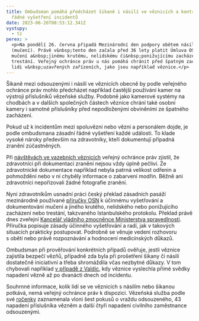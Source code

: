 ```yaml
---
title: Ombudsman pomáhá předcházet šikaně i násilí ve věznicích a kontroluje
  řádné vyšetření incidentů
date: 2023-06-26T08:53:12.341Z
vystupy:
  - tz
perex: >
  <p>Na pondělí 26. června připadá Mezinárodní den podpory obětem násilí
  (mučení). Právě v&nbsp;tento den začala před 36 lety platit Úmluva OSN proti
  mučení a&nbsp;jinému krutému, nelidskému či&nbsp;ponižujícímu zacházení nebo
  trestání. Veřejný ochránce práv u nás pomáhá chránit před špatným zacházením
  lidi v&nbsp;uzavřených zařízeních, jako jsou například věznice.</p>
---
```

<p>Šikaně mezi odsouzenými i násilí ve věznicích obecně by podle veřejného ochránce práv mohlo předcházet například častější používání kamer na výstroji příslušníků vězeňské služby. Podobně jako kamerové systémy na chodbách a v dalších společných částech věznice chrání také osobní kamery i samotné příslušníky před nepodloženými obviněními ze špatného zacházení.</p>

<p>Pokud už k incidentům mezi spoluvězni nebo vězni a personálem dojde, je podle ombudsmana zásadní řádné vyšetření každé události. To klade vysoké nároky především na zdravotníky, kteří dokumentují případná zranění zúčastněných.</p>

<p>Při&nbsp;<a href="https://www.ochrance.cz/uploads-import/ESO/Brozura%20vazebni%20veznice%2010-22%20online.pdf">návštěvách ve vazebních věznicích</a> veřejný ochránce práv zjistil, že zdravotníci při dokumentaci zranění nejsou vždy úplně pečliví. Ze zdravotnické dokumentace například nebyla patrná velikost odřenin a pohmoždění nebo v&nbsp;ní chyběly informace o zabarvení modřin. Běžně ani zdravotníci nepořizovali žádné fotografie zranění.</p>

<p>Nyní zdravotníkům usnadní práci český překlad zásadních pasáží mezinárodně používané <a href="https://justice.cz/documents/2509270/0/Istanbulsky%CC%81+protokol_pr%CC%8Ceklad+vybrany%CC%81ch+c%CC%8Ca%CC%81sti%CC%81+CZ.pdf/5b0021f9-9bd1-4fe9-8008-86c92e3a435a">příručky OSN</a> k účinnému vyšetřování a dokumentování mučení a jiného krutého, nelidského nebo ponižujícího zacházení nebo trestání, takzvaného Istanbulského protokolu. Překlad právě dnes zveřejní <a href="https://justice.cz/web/msp/zpravodaj">Kancelář vládního zmocněnce Ministerstva spravedlnosti</a>. Příručka popisuje zásady účinného vyšetřování a radí, jak v&nbsp;takových situacích prakticky postupovat. Podrobně se věnuje vedení rozhovoru s&nbsp;obětí nebo právě rozpoznávání a&nbsp;hodnocení medicínských důkazů.</p>

<p>Ombudsman při prověřování konkrétních případů ověřuje, jestli věznice zajistila bezpečí vězňů, případně zda byla při prošetření šikany či násilí dostatečně iniciativní a třeba shromáždila včas nezbytné důkazy. V&nbsp;tom chybovali například <a href="https://eso.ochrance.cz/Nalezene/Edit/6312">v&nbsp;případě z&nbsp;Valdic</a>, kdy věznice vyslechla přímé svědky napadení vězně až po dvanácti dnech od incidentu.</p>

<p>Souhrnné informace, kolik lidí se ve věznicích s&nbsp;násilím nebo šikanou potkává, nemá veřejný ochránce práv k&nbsp;dispozici. Vězeňská služba podle své <a href="https://www.vscr.cz/media/organizacni-jednotky/generalni-reditelstvi/odbor-spravni/statistiky/rocenky/statisticka-rocenka-vezenske-sluzby-ceske-republiky-za-rok-2022.pdf">ročenky</a> zaznamenala vloni šest pokusů o vraždu odsouzeného, 43 napadení příslušníka vězněm a další čtyři napadení civilního zaměstnance odsouzenými.&nbsp;</p>
